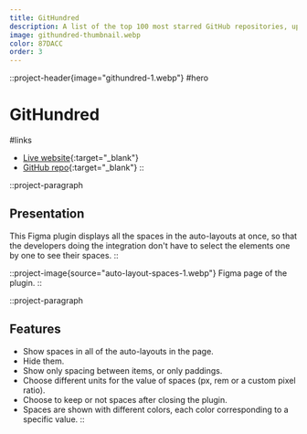 ```yaml
---
title: GitHundred
description: A list of the top 100 most starred GitHub repositories, updated daily.
image: githundred-thumbnail.webp
color: 87DACC
order: 3
---
```


::project-header{image="githundred-1.webp"}
#hero
# GitHundred

#links
- [Live website](https://githundred.vercel.app/){:target="_blank"}
- [GitHub repo](https://github.com/colinlienard/githundred){:target="_blank"}
::

::project-paragraph
## Presentation

This Figma plugin displays all the spaces in the auto-layouts at once, so that the developers doing the integration don't have to select the elements one by one to see their spaces.
::

::project-image{source="auto-layout-spaces-1.webp"}
Figma page of the plugin.
::

::project-paragraph
## Features

- Show spaces in all of the auto-layouts in the page.
- Hide them.
- Show only spacing between items, or only paddings.
- Choose different units for the value of spaces (px, rem or a custom pixel ratio).
- Choose to keep or not spaces after closing the plugin.
- Spaces are shown with different colors, each color corresponding to a specific value.
::
